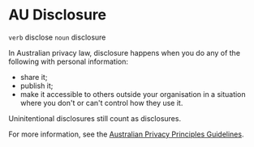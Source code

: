 # AU Disclosure

`verb` disclose
`noun` disclosure

In Australian privacy law, disclosure happens when you do any of the following with personal information:
- share it;
- publish it;
- make it accessible to others outside your organisation in a situation where you don't or can't control how they use it.

 Uninitentional disclosures still count as disclosures.

 For more information, see the [Australian Privacy Principles Guidelines](https://www.oaic.gov.au/agencies-and-organisations/app-guidelines/chapter-b-key-concepts#disclosure).

